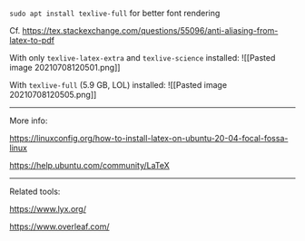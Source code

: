 
`sudo apt install texlive-full` for better font rendering

Cf. https://tex.stackexchange.com/questions/55096/anti-aliasing-from-latex-to-pdf

With only `texlive-latex-extra` and `texlive-science` installed:
![[Pasted image 20210708120501.png]]

With `texlive-full` (5.9 GB, LOL) installed:
![[Pasted image 20210708120505.png]]

---

More info:

https://linuxconfig.org/how-to-install-latex-on-ubuntu-20-04-focal-fossa-linux

https://help.ubuntu.com/community/LaTeX

---

Related tools:

https://www.lyx.org/

https://www.overleaf.com/